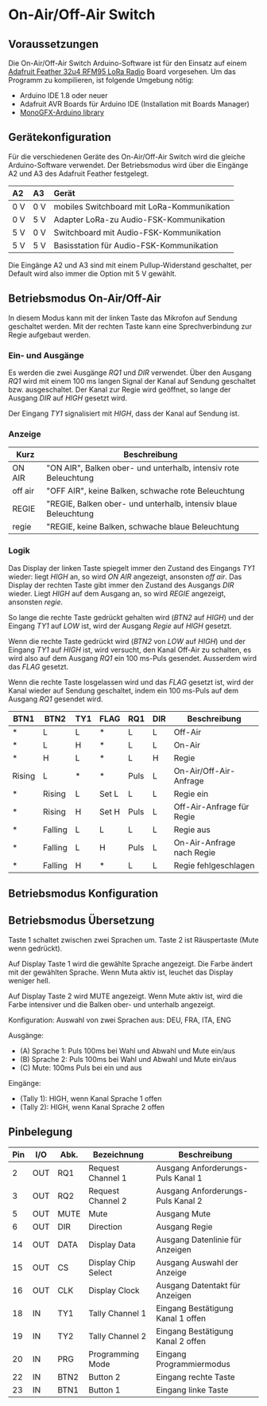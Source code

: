# On-Air/Off-Air Switch

## Voraussetzungen

Die On-Air/Off-Air Switch Arduino-Software ist für den Einsatz auf einem [Adafruit Feather 32u4 RFM95 LoRa Radio](https://www.adafruit.com/product/3078)
Board vorgesehen. Um das Programm zu kompilieren, ist folgende Umgebung nötig:

* Arduino IDE 1.8 oder neuer
* Adafruit AVR Boards für Arduino IDE (Installation mit Boards Manager)
* [MonoGFX-Arduino library](https://github.com/r0the/monogfx-arduino)

## Gerätekonfiguration

Für die verschiedenen Geräte des On-Air/Off-Air Switch wird die gleiche Arduino-Software verwendet. Der Betriebsmodus
wird über die Eingänge A2 und A3 des Adafruit Feather festgelegt.

| A2  | A3  | Gerät                                      |
|:--- |:--- |:------------------------------------------ |
| 0 V | 0 V | mobiles Switchboard mit LoRa-Kommunikation |
| 0 V | 5 V | Adapter LoRa-zu Audio-FSK-Kommunikation    |
| 5 V | 0 V | Switchboard mit Audio-FSK-Kommunikation    |
| 5 V | 5 V | Basisstation für Audio-FSK-Kommunikation   |

Die Eingänge A2 und A3 sind mit einem Pullup-Widerstand geschaltet, per Default wird also immer die Option mit 5 V gewählt.

## Betriebsmodus On-Air/Off-Air

In diesem Modus kann mit der linken Taste das Mikrofon auf Sendung geschaltet werden. Mit der rechten Taste kann eine Sprechverbindung zur Regie aufgebaut werden.

### Ein- und Ausgänge

Es werden die zwei Ausgänge *RQ1* und *DIR* verwendet. Über den Ausgang *RQ1* wird mit einem 100 ms langen Signal der Kanal auf Sendung geschaltet bzw. ausgeschaltet. Der Kanal zur Regie wird geöffnet, so lange der Ausgang *DIR* auf *HIGH* gesetzt wird.

Der Eingang *TY1* signalisiert mit *HIGH*, dass der Kanal auf Sendung ist.

### Anzeige

| Kurz    | Beschreibung                                                    |
|---------|-----------------------------------------------------------------|
| ON AIR  | "ON AIR", Balken ober- und unterhalb, intensiv rote Beleuchtung |
| off air | "OFF AIR", keine Balken, schwache rote Beleuchtung              |
| REGIE   | "REGIE, Balken ober- und unterhalb, intensiv blaue Beleuchtung  |
| regie   | "REGIE, keine Balken, schwache blaue Beleuchtung                |

### Logik

Das Display der linken Taste spiegelt immer den Zustand des Eingangs *TY1* wieder: liegt *HIGH* an, so wird *ON AIR* angezeigt, ansonsten *off air*. Das Display der rechten Taste gibt immer den Zustand des Ausgangs *DIR* wieder. Liegt *HIGH* auf dem Ausgang an, so wird *REGIE* angezeigt, ansonsten *regie*.

So lange die rechte Taste gedrückt gehalten wird (*BTN2* auf *HIGH*) und der Eingang *TY1* auf *LOW* ist, wird der Ausgang *Regie* auf *HIGH* gesetzt.

Wenn die rechte Taste gedrückt wird (*BTN2* von *LOW* auf *HIGH*) und der Eingang *TY1* auf *HIGH* ist, wird versucht, den Kanal Off-Air zu schalten, es wird also auf dem Ausgang *RQ1* ein 100 ms-Puls gesendet. Ausserdem wird das *FLAG* gesetzt.

Wenn die rechte Taste losgelassen wird und das *FLAG* gesetzt ist, wird der Kanal wieder auf Sendung geschaltet, indem ein 100 ms-Puls auf dem Ausgang *RQ1* gesendet wird.

| BTN1    | BTN2    | TY1     | FLAG  | RQ1    | DIR   | Beschreibung              |
|---------|---------|---------|-------|--------|-------|---------------------------|
| *       | L       | L       | *     | L      | L     | Off-Air                   |
| *       | L       | H       | *     | L      | L     | On-Air                    |
| *       | H       | L       | *     | L      | H     | Regie                     |
| Rising  | L       | *       | *     | Puls   | L     | On-Air/Off-Air-Anfrage    |
| *       | Rising  | L       | Set L | L      | L     | Regie ein                 |
| *       | Rising  | H       | Set H | Puls   | L     | Off-Air-Anfrage für Regie |
| *       | Falling | L       | L     | L      | L     | Regie aus                 |
| *       | Falling | L       | H     | Puls   | L     | On-Air-Anfrage nach Regie |
| *       | Falling | H       | *     | L      | L     | Regie fehlgeschlagen      |

## Betriebsmodus Konfiguration

## Betriebsmodus Übersetzung

Taste 1 schaltet zwischen zwei Sprachen um.
Taste 2 ist Räuspertaste (Mute wenn gedrückt).

Auf Display Taste 1 wird die gewählte Sprache angezeigt.
Die Farbe ändert mit der gewählten Sprache.
Wenn Muta aktiv ist, leuchet das Display weniger hell.

Auf Display Taste 2 wird MUTE angezeigt.
Wenn Mute aktiv ist, wird die Farbe intensiver und die Balken ober- und unterhalb angezeigt.

Konfiguration: Auswahl von zwei Sprachen aus: DEU, FRA, ITA, ENG

Ausgänge:
- (A) Sprache 1: Puls 100ms bei Wahl und Abwahl und Mute ein/aus
- (B) Sprache 2: Puls 100ms bei Wahl und Abwahl und Mute ein/aus
- (C) Mute: 100ms Puls bei ein und aus

Eingänge:
- (Tally 1): HIGH, wenn Kanal Sprache 1 offen
- (Tally 2): HIGH, wenn Kanal Sprache 2 offen


## Pinbelegung

| Pin | I/O | Abk. | Bezeichnung         | Beschreibung                      |
|-----|-----|------|---------------------|-----------------------------------|
|  2  | OUT | RQ1  | Request Channel 1   | Ausgang Anforderungs-Puls Kanal 1 |
|  3  | OUT | RQ2  | Request Channel 2   | Ausgang Anforderungs-Puls Kanal 2 |
|  5  | OUT | MUTE | Mute                | Ausgang Mute                      |
|  6  | OUT | DIR  | Direction           | Ausgang Regie                     |
| 14  | OUT | DATA | Display Data        | Ausgang Datenlinie für Anzeigen   |
| 15  | OUT | CS   | Display Chip Select | Ausgang Auswahl der Anzeige       |
| 16  | OUT | CLK  | Display Clock       | Ausgang Datentakt für Anzeigen    |
| 18  | IN  | TY1  | Tally Channel 1     | Eingang Bestätigung Kanal 1 offen |
| 19  | IN  | TY2  | Tally Channel 2     | Eingang Bestätigung Kanal 2 offen |
| 20  | IN  | PRG  | Programming Mode    | Eingang Programmiermodus          |
| 22  | IN  | BTN2 | Button 2            | Eingang rechte Taste              |
| 23  | IN  | BTN1 | Button 1            | Eingang linke Taste               |
